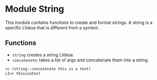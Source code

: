 # Module String

This module contains functions to create and format strings. A string is a specific LValue that is different from a symbol.

## Functions
- `string` creates a string LValue.
- `concatenate`: takes a list of args and concatenate them into a string.
```lisp
>> (string::concatenate this is a test)
LI>> thisisatest
```


